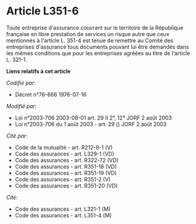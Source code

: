 # Article L351-6

Toute entreprise d'assurance couvrant sur le territoire de la République française en libre prestation de services un risque
autre que ceux mentionnés à l'article L. 351-4 est tenue de remettre au Comité des entreprises d'assurance tous documents
pouvant lui être demandés dans les mêmes conditions que pour les entreprises agréées au titre de l'article L. 321-1.

**Liens relatifs à cet article**

_Codifié par_:

  - Décret n°76-666 1976-07-16

_Modifié par_:

  - Loi n°2003-706 2003-08-01 art. 29 II 2°, 12° JORF 2 août 2003
  - Loi n°2003-706 du 1 août 2003 - art. 29 () JORF 2 août 2003

_Cité par_:

  - Code de la mutualité - art. R212-9-1 (V)
  - Code des assurances - art. L329-1 (VD)
  - Code des assurances - art. R322-72 (VD)
  - Code des assurances - art. R351-18 (VD)
  - Code des assurances - art. R351-19 (VD)
  - Code des assurances - art. R351-2 (V)
  - Code des assurances - art. R351-20 (VD)

_Cite_:

  - Code des assurances - art. L321-1 (M)
  - Code des assurances - art. L351-4 (M)
